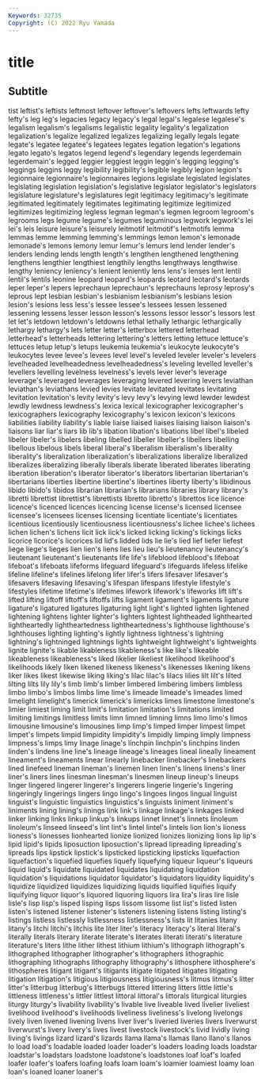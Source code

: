 ```yaml
---
Keywords: 32735
Copyright: (C) 2022 Ryu Yamada
---
```



# title

## Subtitle
tist
leftist's leftists leftmost leftover leftover's leftovers lefts leftwards lefty lefty's
leg leg's legacies legacy legacy's legal legal's legalese legalese's legalism
legalism's legalisms legalistic legality legality's legalization legalization's legalize legalized legalizes
legalizing legally legals legate legate's legatee legatee's legatees legates legation
legation's legations legato legato's legatos legend legend's legendary legends legerdemain
legerdemain's legged leggier leggiest leggin leggin's legging legging's leggings leggins
leggy legibility legibility's legible legibly legion legion's legionnaire legionnaire's legionnaires
legions legislate legislated legislates legislating legislation legislation's legislative legislator legislator's
legislators legislature legislature's legislatures legit legitimacy legitimacy's legitimate legitimated legitimately
legitimates legitimating legitimize legitimized legitimizes legitimizing legless legman legman's legmen
legroom legroom's legrooms legs legume legume's legumes leguminous legwork legwork's
lei lei's leis leisure leisure's leisurely leitmotif leitmotif's leitmotifs lemma
lemmas lemme lemming lemming's lemmings lemon lemon's lemonade lemonade's lemons
lemony lemur lemur's lemurs lend lender lender's lenders lending lends
length length's lengthen lengthened lengthening lengthens lengthier lengthiest lengthily lengths
lengthways lengthwise lengthy leniency leniency's lenient leniently lens lens's lenses
lent lentil lentil's lentils leonine leopard leopard's leopards leotard leotard's
leotards leper leper's lepers leprechaun leprechaun's leprechauns leprosy leprosy's leprous
lept lesbian lesbian's lesbianism lesbianism's lesbians lesion lesion's lesions less
less's lessee lessee's lessees lessen lessened lessening lessens lesser lesson
lesson's lessons lessor lessor's lessors lest let let's letdown letdown's
letdowns lethal lethally lethargic lethargically lethargy lethargy's lets letter letter's
letterbox lettered letterhead letterhead's letterheads lettering lettering's letters letting lettuce
lettuce's lettuces letup letup's letups leukemia leukemia's leukocyte leukocyte's leukocytes
levee levee's levees level level's leveled leveler leveler's levelers levelheaded
levelheadedness levelheadedness's leveling levelled leveller's levellers levelling levelness levelness's levels
lever lever's leverage leverage's leveraged leverages leveraging levered levering levers
leviathan leviathan's leviathans levied levies levitate levitated levitates levitating levitation
levitation's levity levity's levy levy's levying lewd lewder lewdest lewdly
lewdness lewdness's lexica lexical lexicographer lexicographer's lexicographers lexicography lexicography's lexicon
lexicon's lexicons liabilities liability liability's liable liaise liaised liaises liaising
liaison liaison's liaisons liar liar's liars lib lib's libation libation's
libations libel libel's libeled libeler libeler's libelers libeling libelled libeller
libeller's libellers libelling libellous libelous libels liberal liberal's liberalism liberalism's
liberality liberality's liberalization liberalization's liberalizations liberalize liberalized liberalizes liberalizing liberally
liberals liberate liberated liberates liberating liberation liberation's liberator liberator's liberators
libertarian libertarian's libertarians liberties libertine libertine's libertines liberty liberty's libidinous
libido libido's libidos librarian librarian's librarians libraries library library's libretti
librettist librettist's librettists libretto libretto's librettos lice licence licence's licenced
licences licencing license license's licensed licensee licensee's licensees licenses licensing
licentiate licentiate's licentiates licentious licentiously licentiousness licentiousness's lichee lichee's lichees
lichen lichen's lichens licit lick lick's licked licking licking's lickings
licks licorice licorice's licorices lid lid's lidded lids lie lie's
lied lief liefer liefest liege liege's lieges lien lien's liens
lies lieu lieu's lieutenancy lieutenancy's lieutenant lieutenant's lieutenants life life's
lifeblood lifeblood's lifeboat lifeboat's lifeboats lifeforms lifeguard lifeguard's lifeguards lifeless
lifelike lifeline lifeline's lifelines lifelong lifer lifer's lifers lifesaver lifesaver's
lifesavers lifesaving lifesaving's lifespan lifespans lifestyle lifestyle's lifestyles lifetime lifetime's
lifetimes lifework lifework's lifeworks lift lift's lifted lifting liftoff liftoff's
liftoffs lifts ligament ligament's ligaments ligature ligature's ligatured ligatures ligaturing
light light's lighted lighten lightened lightening lightens lighter lighter's lighters
lightest lightheaded lighthearted lightheartedly lightheartedness lightheartedness's lighthouse lighthouse's lighthouses lighting
lighting's lightly lightness lightness's lightning lightning's lightninged lightnings lights lightweight
lightweight's lightweights lignite lignite's likable likableness likableness's like like's likeable
likeableness likeableness's liked likelier likeliest likelihood likelihood's likelihoods likely liken
likened likeness likeness's likenesses likening likens liker likes likest likewise
liking liking's lilac lilac's lilacs lilies lilt lilt's lilted lilting
lilts lily lily's limb limb's limber limbered limbering limbers limbless
limbo limbo's limbos limbs lime lime's limeade limeade's limeades limed
limelight limelight's limerick limerick's limericks limes limestone limestone's limier limiest
liming limit limit's limitation limitation's limitations limited limiting limitings limitless
limits limn limned limning limns limo limo's limos limousine limousine's
limousines limp limp's limped limper limpest limpet limpet's limpets limpid
limpidity limpidity's limpidly limping limply limpness limpness's limps limy linage
linage's linchpin linchpin's linchpins linden linden's lindens line line's lineage
lineage's lineages lineal lineally lineament lineament's lineaments linear linearly linebacker
linebacker's linebackers lined linefeed lineman lineman's linemen linen linen's linens
linens's liner liner's liners lines linesman linesman's linesmen lineup lineup's
lineups linger lingered lingerer lingerer's lingerers lingerie lingerie's lingering lingeringly
lingerings lingers lingo lingo's lingoes lingos lingual linguist linguist's linguistic
linguistics linguistics's linguists liniment liniment's liniments lining lining's linings link
link's linkage linkage's linkages linked linker linking links linkup linkup's
linkups linnet linnet's linnets linoleum linoleum's linseed linseed's lint lint's
lintel lintel's lintels lion lion's lioness lioness's lionesses lionhearted lionize
lionized lionizes lionizing lions lip lip's lipid lipid's lipids liposuction
liposuction's lipread lipreading lipreading's lipreads lips lipstick lipstick's lipsticked lipsticking
lipsticks liquefaction liquefaction's liquefied liquefies liquefy liquefying liqueur liqueur's liqueurs
liquid liquid's liquidate liquidated liquidates liquidating liquidation liquidation's liquidations liquidator
liquidator's liquidators liquidity liquidity's liquidize liquidized liquidizes liquidizing liquids liquified
liquifies liquify liquifying liquor liquor's liquored liquoring liquors lira lira's
liras lire lisle lisle's lisp lisp's lisped lisping lisps lissom
lissome list list's listed listen listen's listened listener listener's listeners
listening listens listing listing's listings listless listlessly listlessness listlessness's lists
lit litanies litany litany's litchi litchi's litchis lite liter liter's
literacy literacy's literal literal's literally literals literary literate literate's literates
literati literati's literature literature's liters lithe lither lithest lithium lithium's
lithograph lithograph's lithographed lithographer lithographer's lithographers lithographic lithographing lithographs lithography
lithography's lithosphere lithosphere's lithospheres litigant litigant's litigants litigate litigated litigates
litigating litigation litigation's litigious litigiousness litigiousness's litmus litmus's litter litter's
litterbug litterbug's litterbugs littered littering litters little little's littleness littleness's
littler littlest littoral littoral's littorals liturgical liturgies liturgy liturgy's livability
livability's livable live liveable lived livelier liveliest livelihood livelihood's livelihoods
liveliness liveliness's livelong livelongs lively liven livened livening livens liver
liver's liveried liveries livers liverwurst liverwurst's livery livery's lives livest
livestock livestock's livid lividly living living's livings lizard lizard's lizards
llama llama's llamas llano llano's llanos lo load load's loadable
loaded loader loader's loaders loading loads loadstar loadstar's loadstars loadstone
loadstone's loadstones loaf loaf's loafed loafer loafer's loafers loafing loafs
loam loam's loamier loamiest loamy loan loan's loaned loaner loaner's
